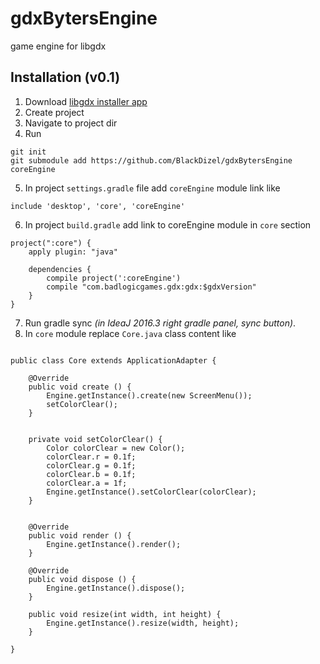 # gdxBytersEngine
game engine for libgdx
## Installation (v0.1)
1. Download [libgdx installer app](https://libgdx.badlogicgames.com/download.html)
2. Create project 
3. Navigate to project dir
4. Run
```
git init
git submodule add https://github.com/BlackDizel/gdxBytersEngine coreEngine
```
5. In project `settings.gradle` file add `coreEngine` module link like
```
include 'desktop', 'core', 'coreEngine'
```
6. In project `build.gradle` add link to coreEngine module in `core` section
```
project(":core") {
    apply plugin: "java"

    dependencies {
        compile project(':coreEngine')
        compile "com.badlogicgames.gdx:gdx:$gdxVersion"
    }
}
```
7. Run gradle sync _(in IdeaJ 2016.3 right gradle panel, sync button)_.
8. In `core` module replace `Core.java` class content like
```

public class Core extends ApplicationAdapter {

	@Override
	public void create () {
		Engine.getInstance().create(new ScreenMenu());
		setColorClear();
	}


	private void setColorClear() {
		Color colorClear = new Color();
		colorClear.r = 0.1f;
		colorClear.g = 0.1f;
		colorClear.b = 0.1f;
		colorClear.a = 1f;
		Engine.getInstance().setColorClear(colorClear);
	}


	@Override
	public void render () {
		Engine.getInstance().render();
	}
	
	@Override
	public void dispose () {
		Engine.getInstance().dispose();
	}

	public void resize(int width, int height) {
		Engine.getInstance().resize(width, height);
	}

}

```
